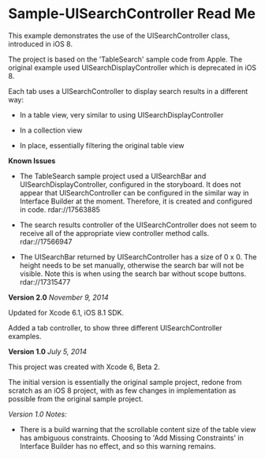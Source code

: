 Sample-UISearchController Read Me
=================================

This example demonstrates the use of the UISearchController class, introduced in iOS 8.

The project is based on the 'TableSearch' sample code from Apple.  The original example used UISearchDisplayController which is deprecated in iOS 8.

Each tab uses a UISearchController to display search results in a different way:
- In a table view, very similar to using UISearchDisplayController

- In a collection view

- In place, essentially filtering the original table view

**Known Issues**

- The TableSearch sample project used a UISearchBar and UISearchDisplayController, configured in the storyboard. It does not appear that UISearchController can be configured in the similar way in Interface Builder at the moment. Therefore, it is created and configured in code. rdar://17563885

- The search results controller of the UISearchController does not seem to receive all of the appropriate view controller method calls. rdar://17566947

- The UISearchBar returned by UISearchController has a size of 0 x 0. The height needs to be set manually, otherwise the search bar will not be visible.  Note this is when using the search bar without scope buttons. rdar://17315477

**Version 2.0**
*November 9, 2014*

Updated for Xcode 6.1, iOS 8.1 SDK.

Added a tab controller, to show three different UISearchController examples.


**Version 1.0**
*July 5, 2014*

This project was created with Xcode 6, Beta 2.

The initial version is essentially the original sample project, redone from scratch as an iOS 8 project, with as few changes in implementation as possible from the original sample project.

*Version 1.0 Notes:*
- There is a build warning that the scrollable content size of the table view has ambiguous constraints. Choosing to 'Add Missing Constraints' in Interface Builder has no effect, and so this warning remains. 



